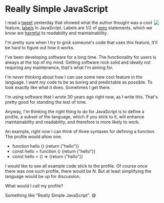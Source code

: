 # Really Simple JavaScript
<img src="http://scripting.com/images/2020/07/08/spaghetti2.png" border="0" align="right">I read a <a href="https://twitter.com/mgechev/status/1280388653433356290">tweet</a> yesterday that showed what the author thought was a cool feature, <a href="https://twitter.com/mgechev/status/1280388653433356290/photo/1">labels</a> in JavaScript. Labels are 1/2 of <a href="https://en.wikipedia.org/wiki/Goto">goto</a> statements, which we know are <a href="https://homepages.cwi.nl/~storm/teaching/reader/Dijkstra68.pdf">harmful</a> to readability and maintainability. 

I'm pretty sure when I try to grok someone's code that uses this feature, it'll be hard to figure out how it works.

I've been developing software for a long time. The functionality for users is always at the top of my mind. Getting software rock solid and ideally not requiring any maintenence, that's what I'm aiming for. 

I'm <i>never</i> thinking about how I can use some new cool feature in the language. I want my code to be as boring and predictable as possible. To look exactly like what it does. Sometimes I get there. 

I'm using software that I wrote 30 years ago right now, as I write this. That's pretty good for standing the test of time. 

Anyway, I'm thinking the right thing to do for JavaScript is to define a profile, a subset of the language, which if you stick to it, will enhance maintainability and readability, and therefore is more likely to work. 

An example, right now I can think of three syntaxes for defining a function. The profile would allow one. 
* function hello () {return ("hello")}
* const hello = function () {return ("hello")}
* const hello = () => {return ("hello")}

I would like to see all example code stick to the profile. Of course once there was one such profile, there would be N. But at least simplifying the language would be up for discussion.

What would I call my profile? 

Something like "Really Simple JavaScript". :smile:

